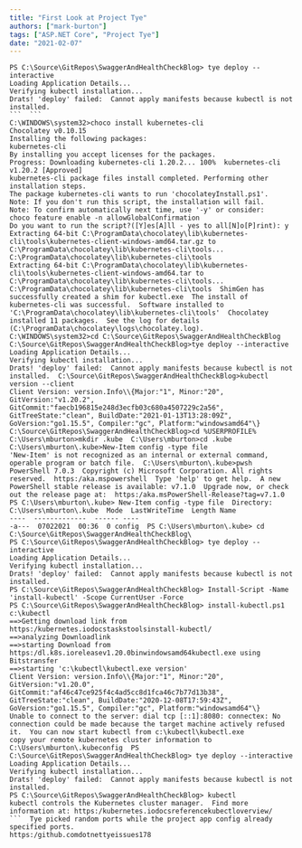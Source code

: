 ```yaml
---
title: "First Look at Project Tye"
authors: ["mark-burton"]
tags: ["ASP.NET Core", "Project Tye"]
date: "2021-02-07"
---
```


```
PS C:\Source\GitRepos\SwaggerAndHealthCheckBlog> tye deploy --interactive
Loading Application Details...
Verifying kubectl installation...
Drats! 'deploy' failed:  Cannot apply manifests because kubectl is not installed.
```  ```
C:\WINDOWS\system32>choco install kubernetes-cli
Chocolatey v0.10.15
Installing the following packages:
kubernetes-cli
By installing you accept licenses for the packages.
Progress: Downloading kubernetes-cli 1.20.2... 100%  kubernetes-cli v1.20.2 [Approved]
kubernetes-cli package files install completed. Performing other installation steps.
The package kubernetes-cli wants to run 'chocolateyInstall.ps1'.
Note: If you don't run this script, the installation will fail.
Note: To confirm automatically next time, use '-y' or consider:
choco feature enable -n allowGlobalConfirmation
Do you want to run the script?([Y]es[A]ll - yes to all[N]o[P]rint): y  Extracting 64-bit C:\ProgramData\chocolatey\lib\kubernetes-cli\tools\kubernetes-client-windows-amd64.tar.gz to C:\ProgramData\chocolatey\lib\kubernetes-cli\tools...
C:\ProgramData\chocolatey\lib\kubernetes-cli\tools
Extracting 64-bit C:\ProgramData\chocolatey\lib\kubernetes-cli\tools\kubernetes-client-windows-amd64.tar to C:\ProgramData\chocolatey\lib\kubernetes-cli\tools...
C:\ProgramData\chocolatey\lib\kubernetes-cli\tools  ShimGen has successfully created a shim for kubectl.exe  The install of kubernetes-cli was successful.  Software installed to 'C:\ProgramData\chocolatey\lib\kubernetes-cli\tools'  Chocolatey installed 11 packages.  See the log for details (C:\ProgramData\chocolatey\logs\chocolatey.log).  C:\WINDOWS\system32>cd C:\Source\GitRepos\SwaggerAndHealthCheckBlog  C:\Source\GitRepos\SwaggerAndHealthCheckBlog>tye deploy --interactive
Loading Application Details...
Verifying kubectl installation...
Drats! 'deploy' failed:  Cannot apply manifests because kubectl is not installed.  C:\Source\GitRepos\SwaggerAndHealthCheckBlog>kubectl version --client
Client Version: version.Info\\{Major:"1", Minor:"20", GitVersion:"v1.20.2", GitCommit:"faecb196815e248d3ecfb03c680a4507229c2a56", GitTreeState:"clean", BuildDate:"2021-01-13T13:28:09Z", GoVersion:"go1.15.5", Compiler:"gc", Platform:"windowsamd64"\}  C:\Source\GitRepos\SwaggerAndHealthCheckBlog>cd %USERPROFILE%  C:\Users\mburton>mkdir .kube  C:\Users\mburton>cd .kube  C:\Users\mburton\.kube>New-Item config -type file
'New-Item' is not recognized as an internal or external command,
operable program or batch file.  C:\Users\mburton\.kube>pwsh  PowerShell 7.0.3  Copyright (c) Microsoft Corporation. All rights reserved.  https:/aka.mspowershell  Type 'help' to get help.  A new PowerShell stable release is available: v7.1.0  Upgrade now, or check out the release page at:  https:/aka.msPowerShell-Release?tag=v7.1.0  PS C:\Users\mburton\.kube> New-Item config -type file  Directory: C:\Users\mburton\.kube  Mode  LastWriteTime  Length Name
----  -------------  ------ ----
-a---  07022021  00:36  0 config  PS C:\Users\mburton\.kube> cd C:\Source\GitRepos\SwaggerAndHealthCheckBlog\
PS C:\Source\GitRepos\SwaggerAndHealthCheckBlog> tye deploy --interactive
Loading Application Details...
Verifying kubectl installation...
Drats! 'deploy' failed:  Cannot apply manifests because kubectl is not installed.
PS C:\Source\GitRepos\SwaggerAndHealthCheckBlog> Install-Script -Name 'install-kubectl' -Scope CurrentUser -Force
PS C:\Source\GitRepos\SwaggerAndHealthCheckBlog> install-kubectl.ps1 c:\kubectl
==>Getting download link from  https:/kubernetes.iodocstaskstoolsinstall-kubectl/
==>analyzing Downloadlink
==>starting Download from https:/dl.k8s.ioreleasev1.20.0binwindowsamd64kubectl.exe using Bitstransfer
==>starting 'c:\kubectl\kubectl.exe version'
Client Version: version.Info\\{Major:"1", Minor:"20", GitVersion:"v1.20.0", GitCommit:"af46c47ce925f4c4ad5cc8d1fca46c7b77d13b38", GitTreeState:"clean", BuildDate:"2020-12-08T17:59:43Z", GoVersion:"go1.15.5", Compiler:"gc", Platform:"windowsamd64"\}
Unable to connect to the server: dial tcp [::1]:8080: connectex: No connection could be made because the target machine actively refused it.  You can now start kubectl from c:\kubectl\kubectl.exe
copy your remote kubernetes cluster information to C:\Users\mburton\.kubeconfig  PS C:\Source\GitRepos\SwaggerAndHealthCheckBlog> tye deploy --interactive
Loading Application Details...
Verifying kubectl installation...
Drats! 'deploy' failed:  Cannot apply manifests because kubectl is not installed.
PS C:\Source\GitRepos\SwaggerAndHealthCheckBlog> kubectl
kubectl controls the Kubernetes cluster manager.  Find more information at: https:/kubernetes.iodocsreferencekubectloverview/
```  Tye picked random ports while the project app config already specified ports.
https:/github.comdotnettyeissues178